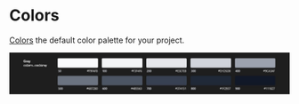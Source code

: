 # Colors

[Colors](https://tailwindcss.com/docs/customizing-colors#color-palette-reference) the default color palette for your project.

<p align="center">
    <img src="images/colors_gray.jpg">
</p>
